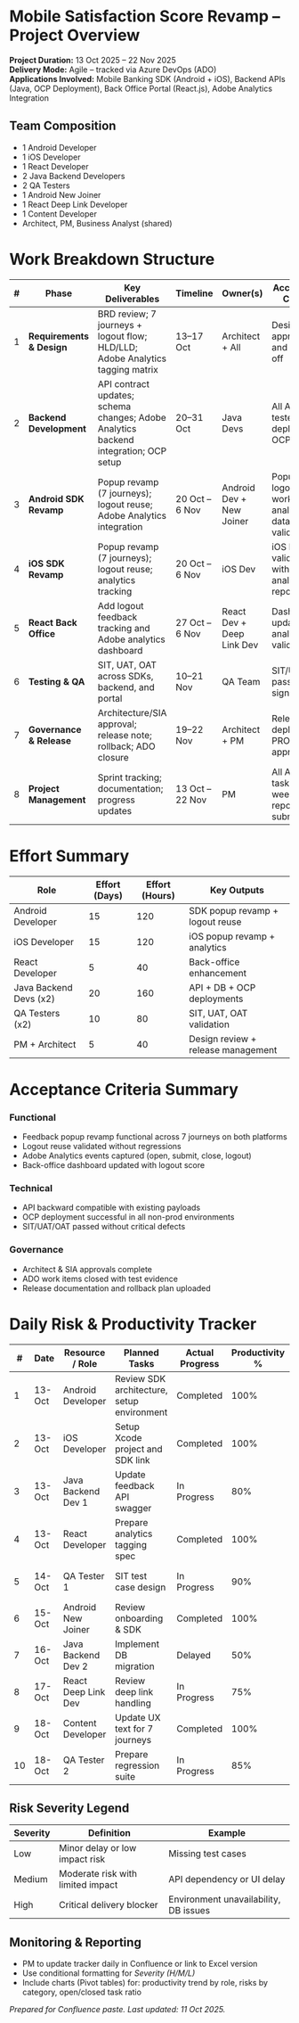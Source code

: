 # Mobile Satisfaction Score Revamp – Project Overview

**Project Duration:** 13 Oct 2025 – 22 Nov 2025  
**Delivery Mode:** Agile – tracked via Azure DevOps (ADO)  
**Applications Involved:** Mobile Banking SDK (Android + iOS), Backend APIs (Java, OCP Deployment), Back Office Portal (React.js), Adobe Analytics Integration

## Team Composition
- 1 Android Developer
- 1 iOS Developer
- 1 React Developer
- 2 Java Backend Developers
- 2 QA Testers
- 1 Android New Joiner
- 1 React Deep Link Developer
- 1 Content Developer
- Architect, PM, Business Analyst (shared)

# Work Breakdown Structure

| # | Phase | Key Deliverables | Timeline | Owner(s) | Acceptance Criteria |
|---|---|---|---|---|---|
| 1 | **Requirements & Design** | BRD review; 7 journeys + logout flow; HLD/LLD; Adobe Analytics tagging matrix | 13–17 Oct | Architect + All | Design docs approved and signed off |
| 2 | **Backend Development** | API contract updates; schema changes; Adobe Analytics backend integration; OCP setup | 20–31 Oct | Java Devs | All APIs tested and deployed on OCP DEV |
| 3 | **Android SDK Revamp** | Popup revamp (7 journeys); logout reuse; Adobe Analytics integration | 20 Oct – 6 Nov | Android Dev + New Joiner | Popup and logout reuse work; analytics data validated |
| 4 | **iOS SDK Revamp** | Popup revamp (7 journeys); logout reuse; analytics tracking | 20 Oct – 6 Nov | iOS Dev | iOS build validated with analytics reporting |
| 5 | **React Back Office** | Add logout feedback tracking and Adobe analytics dashboard | 27 Oct – 6 Nov | React Dev + Deep Link Dev | Dashboard updated and analytics validated |
| 6 | **Testing & QA** | SIT, UAT, OAT across SDKs, backend, and portal | 10–21 Nov | QA Team | SIT/UAT/OAT passed with sign-offs |
| 7 | **Governance & Release** | Architecture/SIA approval; release note; rollback; ADO closure | 19–22 Nov | Architect + PM | Release deployed to PROD; SIA approved |
| 8 | **Project Management** | Sprint tracking; documentation; progress updates | 13 Oct – 22 Nov | PM | All ADO tasks linked; weekly reports submitted |

# Effort Summary

| Role | Effort (Days) | Effort (Hours) | Key Outputs |
|------|----------------|----------------|-------------|
| Android Developer | 15 | 120 | SDK popup revamp + logout reuse |
| iOS Developer | 15 | 120 | iOS popup revamp + analytics |
| React Developer | 5 | 40 | Back-office enhancement |
| Java Backend Devs (x2) | 20 | 160 | API + DB + OCP deployments |
| QA Testers (x2) | 10 | 80 | SIT, UAT, OAT validation |
| PM + Architect | 5 | 40 | Design review + release management |

# Acceptance Criteria Summary

### Functional
- Feedback popup revamp functional across 7 journeys on both platforms
- Logout reuse validated without regressions
- Adobe Analytics events captured (open, submit, close, logout)
- Back-office dashboard updated with logout score

### Technical
- API backward compatible with existing payloads
- OCP deployment successful in all non-prod environments
- SIT/UAT/OAT passed without critical defects

### Governance
- Architect & SIA approvals complete
- ADO work items closed with test evidence
- Release documentation and rollback plan uploaded

# Daily Risk & Productivity Tracker

| # | Date | Resource / Role | Planned Tasks | Actual Progress | Productivity % | Risk / Impediment | Category | Severity | Mitigation Plan | Owner | Status |
|---|---|---|---|---|---|---|---|---|---|---|---|
| 1 | 13-Oct | Android Developer | Review SDK architecture, setup environment | Completed | 100% | None | - | - | Continue next module | PM | Closed |
| 2 | 13-Oct | iOS Developer | Setup Xcode project and SDK link | Completed | 100% | None | - | - | Proceed to popup revamp task | PM | Closed |
| 3 | 13-Oct | Java Backend Dev 1 | Update feedback API swagger | In Progress | 80% | API dependency from UI team | Dependency | Medium | Align with UI mock API | Tech Lead | Open |
| 4 | 13-Oct | React Developer | Prepare analytics tagging spec | Completed | 100% | None | - | - | Submit for review | PM | Closed |
| 5 | 14-Oct | QA Tester 1 | SIT test case design | In Progress | 90% | Missing logout scenarios | Functional | Low | Add logout test cases | QA Lead | Open |
| 6 | 15-Oct | Android New Joiner | Review onboarding & SDK | Completed | 100% | Ramp-up phase | Resource | Low | Assign minor bug fixes | Android Lead | Closed |
| 7 | 16-Oct | Java Backend Dev 2 | Implement DB migration | Delayed | 50% | DB env access issue | Environment | High | Escalate to DevOps | PM | Open |
| 8 | 17-Oct | React Deep Link Dev | Review deep link handling | In Progress | 75% | Awaiting API confirmation | Dependency | Medium | Backend to finalize payload | Tech Lead | Open |
| 9 | 18-Oct | Content Developer | Update UX text for 7 journeys | Completed | 100% | None | - | - | Push updated JSONs | PM | Closed |
| 10 | 18-Oct | QA Tester 2 | Prepare regression suite | In Progress | 85% | SDK build delay | Schedule | Medium | Android build ETA 19th | QA Lead | Open |

## Risk Severity Legend
| Severity | Definition | Example |
|---------|------------|---------|
| Low | Minor delay or low impact risk | Missing test cases |
| Medium | Moderate risk with limited impact | API dependency or UI delay |
| High | Critical delivery blocker | Environment unavailability, DB issues |

## Monitoring & Reporting
- PM to update tracker daily in Confluence or link to Excel version
- Use conditional formatting for *Severity (H/M/L)*
- Include charts (Pivot tables) for: productivity trend by role, risks by category, open/closed task ratio

*Prepared for Confluence paste. Last updated: 11 Oct 2025.*
